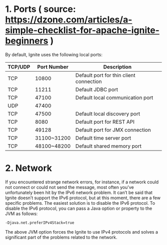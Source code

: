 # 1. Ports ( source: https://dzone.com/articles/a-simple-checklist-for-apache-ignite-beginners )
By default, Ignite uses the following local ports:


| TCP/UDP | Port Number | Description |
| ------- | ----------- | ----------- |
| TCP     | 10800       | Default port for thin client connection |
| TCP     | 11211       | Default JDBC port                       |
| TCP     | 47100       | Default local communication port        |
| UDP     | 47400       |                                         |
| TCP     | 47500       | Default local discovery port            |
| TCP     | 8080        | Default port for REST API               |
| TCP     | 49128       | Default port for JMX connection         |
| TCP     | 31100~31200 | Default time server port                |
| TCP     | 48100~48200 | Default shared memory port              |

# 2. Network
If you encountered strange network errors, for instance, if a network could not connect or could not send the message, 
most often you've unfortunately been hit by the IPv6 network problem. It can’t be said that Ignite doesn’t support the IPv6 protocol, 
but at this moment, there are a few specific problems. The easiest solution is to disable the IPv6 protocol. To disable the IPv6 protocol, 
you can pass a Java option or property to the JVM as follows:

```
-Djava.net.preferIPv4Stack=true
```
The above JVM option forces the Ignite to use IPv4 protocols and solves a significant part of the problems related to the network.
